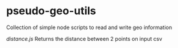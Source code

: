 # pseudo-geo-utils
Collection of simple node scripts to read and write geo information

*distance.js*
Returns the distance between 2 points on input csv
